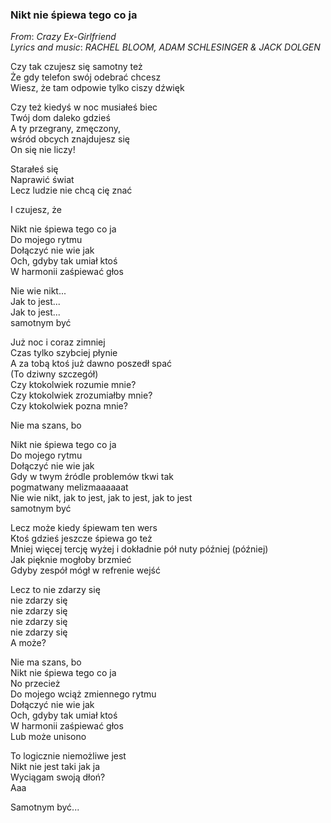 ### Nikt nie śpiewa tego co ja
_From_: _Crazy Ex-Girlfriend_  
_Lyrics and music_: _RACHEL BLOOM, ADAM SCHLESINGER & JACK DOLGEN_  

Czy tak czujesz się samotny też  
Że gdy telefon swój odebrać chcesz  
Wiesz, że tam odpowie tylko ciszy dźwięk  

Czy też kiedyś w noc musiałeś biec  
Twój dom daleko gdzieś  
A ty przegrany, zmęczony,   
wśród obcych znajdujesz się  
On się nie liczy!  

Starałeś się  
Naprawić świat  
Lecz ludzie nie chcą cię znać  

I czujesz, że  

Nikt nie śpiewa tego co ja  
Do mojego rytmu  
Dołączyć nie wie jak  
Och, gdyby tak umiał ktoś   
W harmonii zaśpiewać głos  

Nie wie nikt...  
Jak to jest...  
Jak to jest...  
samotnym być

Już noc i coraz zimniej  
Czas tylko szybciej płynie  
A za tobą ktoś już dawno poszedł spać  
(To dziwny szczegół)  
Czy ktokolwiek rozumie mnie?  
Czy ktokolwiek zrozumiałby mnie?  
Czy ktokolwiek pozna mnie?  

Nie ma szans, bo  

Nikt nie śpiewa tego co ja  
Do mojego rytmu  
Dołączyć nie wie jak   
Gdy w twym źródle problemów tkwi tak  
pogmatwany melizmaaaaaat  
Nie wie nikt, jak to jest, jak to jest, jak to jest  
samotnym być  

Lecz może kiedy śpiewam ten wers  
Ktoś gdzieś jeszcze śpiewa go też  
Mniej więcej tercję wyżej i dokładnie pół nuty później (później)   
Jak pięknie mogłoby brzmieć  
Gdyby zespół mógł w refrenie wejść  

Lecz to nie zdarzy się  
nie zdarzy się  
nie zdarzy się  
nie zdarzy się  
nie zdarzy się  
A może?  

Nie ma szans, bo  
Nikt nie śpiewa tego co ja  
No przecież  
Do mojego wciąż zmiennego rytmu  
Dołączyć nie wie jak  
Och, gdyby tak umiał ktoś   
W harmonii zaśpiewać głos  
Lub może unisono

To logicznie niemożliwe jest  
Nikt nie jest taki jak ja  
Wyciągam swoją dłoń?  
Aaa  

Samotnym być...  
